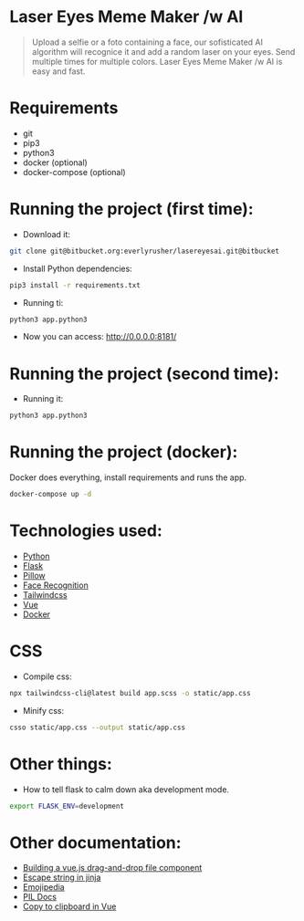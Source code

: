 # Laser Eyes Meme Maker /w AI

> Upload a selfie or a foto containing a face, our sofisticated AI algorithm will recognice it and add a random laser on your eyes. Send multiple times for multiple colors. Laser Eyes Meme Maker /w AI is easy and fast.

# Requirements
- git
- pip3
- python3
- docker (optional)
- docker-compose (optional)

# Running the project (first time):
- Download it:
```sh
git clone git@bitbucket.org:everlyrusher/lasereyesai.git@bitbucket
```

- Install Python dependencies:
```sh
pip3 install -r requirements.txt
```

- Running ti:
```sh
python3 app.python3
```

- Now you can access: http://0.0.0.0:8181/

# Running the project (second time):
- Running it:
```sh
python3 app.python3
```

# Running the project (docker):
Docker does everything, install requirements and runs the app.
```sh
docker-compose up -d
```

# Technologies used:
- [Python](https://www.python.org/)
- [Flask](https://flask.palletsprojects.com/en/1.1.x/)
- [Pillow](https://python-pillow.org/)
- [Face Recognition](https://github.com/ageitgey/face_recognition)
- [Tailwindcss](https://tailwindcss.com/)
- [Vue](https://vuejs.org/)
- [Docker](https://www.docker.com/)

# CSS
- Compile css:
```sh
npx tailwindcss-cli@latest build app.scss -o static/app.css
```

- Minify css:
```sh
csso static/app.css --output static/app.css
```

# Other things:
- How to tell flask to calm down aka development mode.
```sh
export FLASK_ENV=development
```

# Other documentation:
- [Building a vue.js drag-and-drop file component](https://stenvdb.be/articles/building-a-vuejs-drag-and-drop-file-component)
- [Escape string in jinja](https://jinja.palletsprojects.com/en/2.11.x/templates/#escaping)
- [Emojipedia](https://emojipedia.org/sparkles/)
- [PIL Docs](https://pillow.readthedocs.io/en/stable/reference/Image.html)
- [Copy to clipboard in Vue](https://daily-dev-tips.com/posts/vanilla-javascript-copy-text-to-clipboard-with-clipboard-api/)
